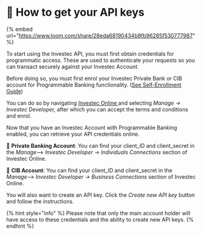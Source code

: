 # 🔑 How to get your API keys

{% embed url="https://www.loom.com/share/28eda68190434b8fb96285f530777987" %}

To start using the Investec API, you must first obtain credentials for programmatic access. These are used to authenticate your requests so you can transact securely against your Investec Account.

Before doing so, you must first enrol your Investec Private Bank or CIB account for Programmable Banking functionality. ([See Self-Enrollment Guide](../self-enrollment-guide.md))

You can do so by navigating [Investec Online ](https://login.secure.investec.com/wpaas/usrroot-wpaas/login/form)and selecting _Manage -> Investec Developer,_ after which you can accept the terms and conditions and enrol.

Now that you have an Investec Account with Programmable Banking enabled, you can retrieve your API credentials online.

🏦 **Private Banking Account**: You can find your client\_ID and client\_secret in the _Manage_--> _Investec Developer -> Individuals Connections_ section of Investec Online.

🧰 **CIB Account**: You can find your client\_ID and client\_secret in the _Manage_--> _Investec Developer -> Business Connections_ section of Investec Online.

You will also want to create an API key. Click the _Create new API key_ button and follow the instructions.

{% hint style="info" %}
Please note that only the main account holder will have access to these credentials and the ability to create new API keys.
{% endhint %}
